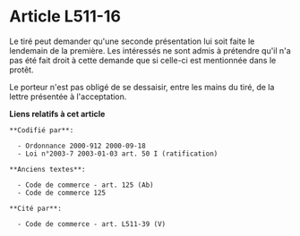 # Article L511-16

Le tiré peut demander qu'une seconde présentation lui soit faite le lendemain de la première. Les intéressés ne sont admis à
prétendre qu'il n'a pas été fait droit à cette demande que si celle-ci est mentionnée dans le protêt.

Le porteur n'est pas obligé de se dessaisir, entre les mains du tiré, de la lettre présentée à l'acceptation.

**Liens relatifs à cet article**

	**Codifié par**:

	  - Ordonnance 2000-912 2000-09-18
	  - Loi n°2003-7 2003-01-03 art. 50 I (ratification)

	**Anciens textes**:

	  - Code de commerce - art. 125 (Ab)
	  - Code de commerce 125

	**Cité par**:

	  - Code de commerce - art. L511-39 (V)

